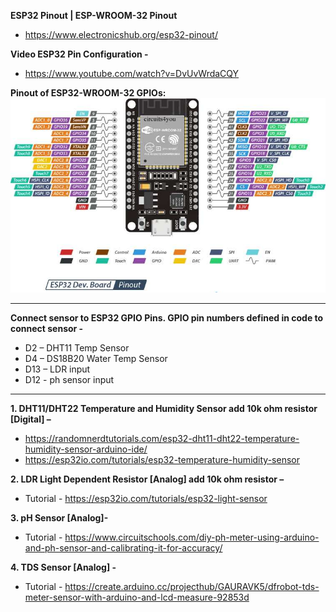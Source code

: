 **ESP32 Pinout | ESP-WROOM-32 Pinout**
* https://www.electronicshub.org/esp32-pinout/

**Video ESP32 Pin Configuration -**
* https://www.youtube.com/watch?v=DvUvWrdaCQY

**Pinout of ESP32-WROOM-32 GPIOs:**
![image](https://github.com/runalb/Hydroponic-IoT-Project/blob/main/ESP32-Pinout.jpg?raw=true)



-----------------------------------------------------------------------------------

**Connect sensor to ESP32 GPIO Pins. GPIO pin numbers defined in code to connect sensor -**

* D2 – DHT11 Temp Sensor
* D4 – DS18B20 Water Temp Sensor
* D13 – LDR input
* D12 - ph sensor input


-----------------------------------------------------------------------------------

 
**1.	DHT11/DHT22 Temperature and Humidity Sensor add 10k ohm resistor [Digital] –**
* https://randomnerdtutorials.com/esp32-dht11-dht22-temperature-humidity-sensor-arduino-ide/ 
* https://esp32io.com/tutorials/esp32-temperature-humidity-sensor

**2.	LDR Light Dependent Resistor [Analog] add 10k ohm resistor –**
*	Tutorial - https://esp32io.com/tutorials/esp32-light-sensor

**3.	pH Sensor [Analog]-**
*	Tutorial - https://www.circuitschools.com/diy-ph-meter-using-arduino-and-ph-sensor-and-calibrating-it-for-accuracy/

**4.	TDS Sensor [Analog] -**
*	Tutorial - https://create.arduino.cc/projecthub/GAURAVK5/dfrobot-tds-meter-sensor-with-arduino-and-lcd-measure-92853d

